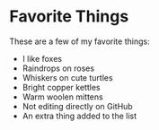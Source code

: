  # Favorite Things

These are a few of my favorite things:
- I like foxes
- Raindrops on roses
- Whiskers on cute turtles
- Bright copper kettles
- Warm woolen mittens
- Not editing directly on GitHub
- An extra thing added to the list

